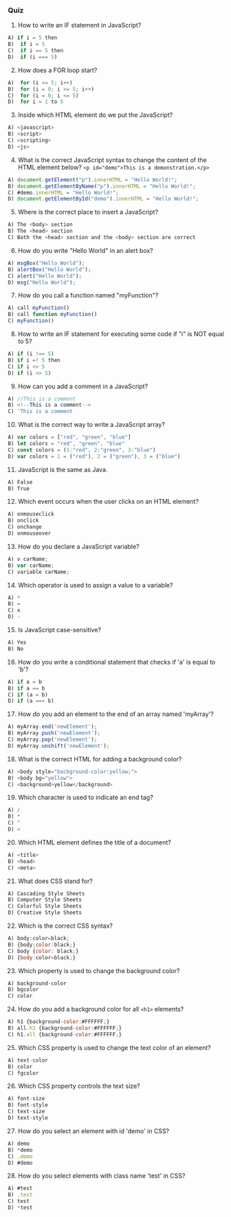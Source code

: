### Quiz

1. How to write an IF statement in JavaScript?
```javascript
A) if i = 5 then
B)  if i = 5
C)  if i == 5 then
D)  if (i === 5)
```

2. How does a FOR loop start?
```javascript
A)  for (i <= 5; i++)
B)  for (i = 0; i <= 5; i++)
C)  for (i = 0; i <= 5)
D)  for i = 1 to 5
```

3. Inside which HTML element do we put the JavaScript?
```javascript
A) <javascript>
B) <script>
C) <scripting>
D) <js>
```

4. What is the correct JavaScript syntax to change the content of the HTML element below?
```<p id="demo">This is a demonstration.</p>```
```javascript
A) document.getElement("p").innerHTML = "Hello World!";
B) document.getElementByName("p").innerHTML = "Hello World!";
C) #demo.innerHTML = "Hello World!";
D) document.getElementById("demo").innerHTML = "Hello World!";
```

5. Where is the correct place to insert a JavaScript?
```javascript
A) The <body> section
B) The <head> section
C) Both the <head> section and the <body> section are correct
```

6. How do you write "Hello World" in an alert box?
```javascript
A) msgBox("Hello World");
B) alertBox("Hello World");
C) alert("Hello World");
D) msg("Hello World");
```

7. How do you call a function named "myFunction"?
```javascript
A) call myFunction()
B) call function myFunction()
C) myFunction()  
```

8. How to write an IF statement for executing some code if "i" is NOT equal to 5?
```javascript
A) if (i !== 5)
B) if i =! 5 then
C) if i <> 5
D) if (i <> 5)
```

9. How can you add a comment in a JavaScript?
```javascript
A) //This is a comment
B) <!--This is a comment-->
C) 'This is a comment
```

10. What is the correct way to write a JavaScript array?
```javascript
A) var colors = ["red", "green", "blue"]
B) let colors = "red", "green", "blue"
C) const colors = (1:"red", 2:"green", 3:"blue")
D) var colors = 1 = ("red"), 2 = ("green"), 3 = ("blue")
```

11. JavaScript is the same as Java.
```javascript
A) False
B) True
```

12. Which event occurs when the user clicks on an HTML element?
```javascript
A) onmouseclick
B) onclick
C) onchange
D) onmouseover
```

13. How do you declare a JavaScript variable?
```javascript
A) v carName;
B) var carName;
C) variable carName;
```

14. Which operator is used to assign a value to a variable?
```javascript
A) *
B) =
C) x
D) -
```

15. Is JavaScript case-sensitive?
```javascript
A) Yes
B) No
```

16. How do you write a conditional statement that checks if 'a' is equal to 'b'?
```javascript
A) if a = b
B) if a == b
C) if (a = b)
D) if (a === b)
```
17. How do you add an element to the end of an array named 'myArray'?
```javascript
A) myArray.end('newElement');
B) myArray.push('newElement');
C) myArray.pop('newElement');
D) myArray.unshift('newElement');
```

18. What is the correct HTML for adding a background color?
```javascript
A) <body style="background-color:yellow;">
B) <body bg="yellow">
C) <background>yellow</background>
```

19. Which character is used to indicate an end tag?
```javascript
A) /
B) *
C) ^
D) <
```

20. Which HTML element defines the title of a document?
```javascript
A) <title>
B) <head>
C) <meta>
```

21. What does CSS stand for?
```javascript
A) Cascading Style Sheets
B) Computer Style Sheets
C) Colorful Style Sheets
D) Creative Style Sheets
```

22. Which is the correct CSS syntax?
```javascript
A) body:color=black;
B) {body;color:black;}
C) body {color: black;}
D) {body:color=black;}
```

23. Which property is used to change the background color?
```javascript
A) background-color
B) bgcolor
C) color
```

24. How do you add a background color for all ```<h1>``` elements?
```javascript
A) h1 {background-color:#FFFFFF;}
B) all.h1 {background-color:#FFFFFF;}
C) h1.all {background-color:#FFFFFF;}
```

25. Which CSS property is used to change the text color of an element?
```javascript
A) text-color
B) color
C) fgcolor
```

26) Which CSS property controls the text size?
```javascript
A) font-size
B) font-style
C) text-size
D) text-style
```

27) How do you select an element with id 'demo' in CSS?
```javascript
A) demo
B) *demo
C) .demo
D) #demo
```


28. How do you select elements with class name 'test' in CSS?
```javascript
A) #test
B) .test
C) test
D) *test
```
